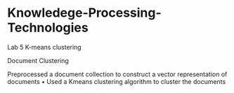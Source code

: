 # Knowledege-Processing-Technologies

Lab 5 K-means clustering

Document Clustering

Preprocessed a document collection to construct a vector representation of documents
• Used a Kmeans clustering algorithm to cluster the documents
